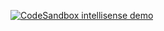 [![CodeSandbox intellisense demo](https://github.com/OwidiuszZielinski/Scaff-Done/blob/master/screenshots/Scaff-Done-Demo.gif?raw=true)](https://codesandbox.io/s/github/hasura/gqless-movies-demo)
